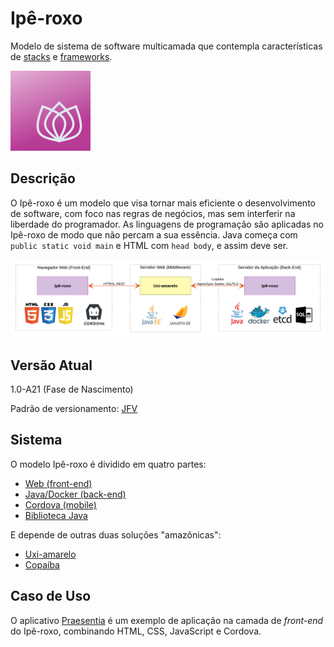 # Ipê-roxo

Modelo de sistema de software multicamada que contempla características de [stacks](https://en.wikipedia.org/wiki/Solution_stack) e [frameworks](https://en.wikipedia.org/wiki/Software_framework).

<img width="128px" src="projeto/Marca/iperoxo0128.png">

## Descrição

O Ipê-roxo é um modelo que visa tornar mais eficiente o desenvolvimento de software, com foco nas regras de negócios, mas sem interferir na liberdade do programador. As linguagens de programação são aplicadas no Ipê-roxo de modo que não percam a sua essência. Java começa com `public static void main` e HTML com `head body`, e assim deve ser.

<img src="projeto/EsquemaGeral.png">

## Versão Atual

1.0-A21 (Fase de Nascimento)

Padrão de versionamento: [JFV](http://joseflavio.com/jfv)

## Sistema

O modelo Ipê-roxo é dividido em quatro partes:

* [Web (front-end)](https://github.com/joseflaviojr/iperoxo/tree/master/iperoxo-web)
* [Java/Docker (back-end)](https://github.com/joseflaviojr/iperoxo/tree/master/iperoxo-docker)
* [Cordova (mobile)](https://github.com/joseflaviojr/iperoxo/tree/master/iperoxo-cordova)
* [Biblioteca Java](https://github.com/joseflaviojr/iperoxo/tree/master/iperoxo-java)

E depende de outras duas soluções "amazônicas":

* [Uxi-amarelo](https://github.com/joseflaviojr/uxiamarelo)
* [Copaíba](https://github.com/joseflaviojr/copaiba)

## Caso de Uso

O aplicativo [Praesentia](https://play.google.com/store/apps/details?id=br.edu.ifpa.praesentia) é um exemplo de aplicação na camada de *front-end* do Ipê-roxo, combinando HTML, CSS, JavaScript e Cordova.

